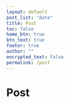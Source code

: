 ```yaml
---
layout: default
post_list: "date"
title: Post
toc: false
home_btn: true
btn_text: true
footer: true
author: ""
encrypted_text: false
permalink: /post
---
```


# Post

